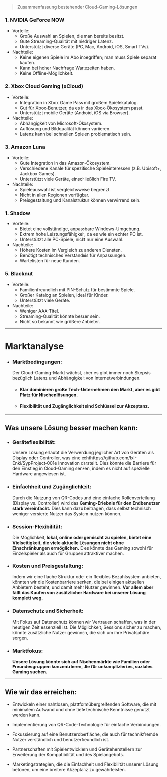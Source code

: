 > Zusammenfassung bestehender Cloud-Gaming-Lösungen

### 1. NVIDIA GeForce NOW
- Vorteile:
    - Große Auswahl an Spielen, die man bereits besitzt.
    - Gute Streaming-Qualität mit niedriger Latenz.
    - Unterstützt diverse Geräte (PC, Mac, Android, iOS, Smart TVs).
- Nachteile:
    - Keine eigenen Spiele im Abo inbegriffen; man muss Spiele separat kaufen.
    - Kann bei hoher Nachfrage Wartezeiten haben.
    - Keine Offline-Möglichkeit.

### 2. Xbox Cloud Gaming (xCloud)
- Vorteile:
    - Integration in Xbox Game Pass mit großem Spielekatalog.
    - Gut für Xbox-Benutzer, da es in das Xbox-Ökosystem passt.
    - Unterstützt mobile Geräte (Android, iOS via Browser).
- Nachteile:
    - Abhängigkeit von Microsoft-Ökosystem.
    - Auflösung und Bildqualität können variieren.
    - Latenz kann bei schnellen Spielen problematisch sein.

### 3. Amazon Luna
- Vorteile:
    - Gute Integration in das Amazon-Ökosystem.
    - Verschiedene Kanäle für spezifische Spieleinteressen (z.B. Ubisoft+, Jackbox Games).
    - Unterstützt viele Geräte, einschließlich Fire TV.
- Nachteile:
    - Spieleauswahl ist vergleichsweise begrenzt.
    - Nicht in allen Regionen verfügbar.
    - Preisgestaltung und Kanalstruktur können verwirrend sein.

### 1. Shadow
- Vorteile:
    - Bietet eine vollständige, anpassbare Windows-Umgebung.
    - Extrem hohe Leistungsfähigkeit, da es wie ein echter PC ist.
    - Unterstützt alle PC-Spiele, nicht nur eine Auswahl.
- Nachteile:
    - Höhere Kosten im Vergleich zu anderen Diensten.
    - Benötigt technisches Verständnis für Anpassungen.
    - Wartelisten für neue Kunden.

### 5. Blacknut
- Vorteile:
  	- Familienfreundlich mit PIN-Schutz für bestimmte Spiele.
  	- Großer Katalog an Spielen, ideal für Kinder.
  	- Unterstützt viele Geräte.
- Nachteile:
    - Weniger AAA-Titel.
    - Streaming-Qualität könnte besser sein.
    - Nicht so bekannt wie größere Anbieter.

---

# Marktanalyse

- ### Marktbedingungen:
  Der Cloud-Gaming-Markt wächst, aber es gibt immer noch Skepsis bezüglich Latenz und Abhängigkeit von Internetverbindungen.

  - #### Klar dominieren große Tech-Unternehmen den Markt, aber es gibt Platz für Nischenlösungen.

  - #### Flexibilität und Zugänglichkeit sind Schlüssel zur Akzeptanz.

---
## Was unsere Lösung besser machen kann:

- ### Geräteflexibilität:
  Unsere Lösung erlaubt die Verwendung jeglicher Art von Geräten als Display oder Controller, was eine echthttps://github.com/IxI-Enki/SypProject-001e Innovation darstellt. Dies könnte die Barriere für den Einstieg in Cloud-Gaming senken, indem es nicht auf spezielle Hardware angewiesen ist.

- ### Einfachheit und Zugänglichkeit:
  Durch die Nutzung von QR-Codes und eine einfache Rollenverteilung (Display vs. Controller) wird das **Gaming-Erlebnis für den Endbenutzer stark vereinfacht.** Dies kann dazu beitragen, dass selbst technisch weniger versierte Nutzer das System nutzen können.

- ### Session-Flexibilität:
  Die Möglichkeit, **lokal, online oder gemischt zu spielen, bietet eine Vielseitigkeit, die viele aktuelle Lösungen nicht ohne Einschränkungen ermöglichen.** Dies könnte das Gaming sowohl für Einzelspieler als auch für Gruppen attraktiver machen.

- ### Kosten und Preisgestaltung:
  Indem wir eine flache Struktur oder ein flexibles Bezahlsystem anbieten, könnten wir die Kostenbarriere senken, die bei einigen aktuellen Anbietern besteht, und damit mehr Nutzer gewinnen.
  **Vor allem aber fällt das Kaufen von zusätzlicher Hardware bei unserer Lösung komplett weg.**

- ### Datenschutz und Sicherheit:
  Mit Fokus auf Datenschutz können wir Vertrauen schaffen, was in der heutigen Zeit essenziell ist. Die Möglichkeit, Sessions sicher zu machen, könnte zusätzliche Nutzer gewinnen, die sich um ihre Privatsphäre sorgen.

- ### Marktfokus:
  **Unsere Lösung könnte sich auf Nischenmärkte wie Familien oder Freundesgruppen konzentrieren, die für unkompliziertes, soziales Gaming suchen.**

---

## Wie wir das erreichen:

- Entwickeln einer nahtlosen, plattformübergreifenden Software, die mit minimalem Aufwand und ohne tiefe technische Kenntnisse genutzt werden kann.

- Implementierung von QR-Code-Technologie für einfache Verbindungen.

- Fokussierung auf eine Benutzeroberfläche, die auch für technikfremde Nutzer verständlich und benutzerfreundlich ist.

- Partnerschaften mit Spielentwicklern und Geräteherstellern zur Erweiterung der Kompatibilität und des Spielangebots.

- Marketingstrategien, die die Einfachheit und Flexibilität unserer Lösung betonen, um eine breitere Akzeptanz zu gewährleisten.